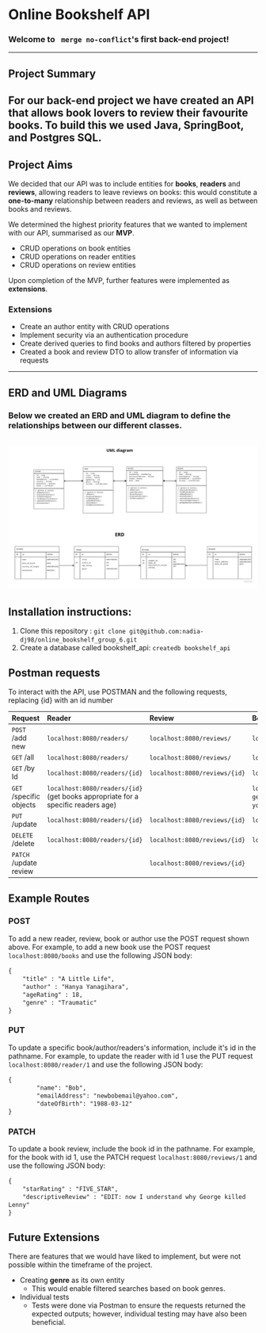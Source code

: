 # Online Bookshelf API


### Welcome to ``` merge no-conflict```'s first back-end project!

---
## Project Summary
For our back-end project we have created an API that allows book lovers to review their favourite books. To build this we used Java, SpringBoot, and Postgres SQL.
---
## Project Aims
We decided that our API was to include entities for **books**, **readers** and **reviews**, allowing readers to leave reviews on books: this would constitute a **one-to-many** relationship between readers and reviews, as well as between books and reviews.

We determined the highest priority features that we wanted to implement with our API, summarised as our **MVP**.

- CRUD operations on book entities
- CRUD operations on reader entities
- CRUD operations on review entities

Upon completion of the MVP, further features were implemented as **extensions**.

### **Extensions**

- Create an author entity with CRUD operations
- Implement security via an authentication procedure
- Create derived queries to find books and authors filtered by properties
- Created a book and review DTO to allow transfer of information via requests
---
## ERD and UML Diagrams
### Below we created an ERD and UML diagram to define the relationships between our different classes.
![Diagram](./Diagrams%20/UML_ERD_Diagrams.jpeg)
---
## Installation instructions:

1. Clone this repository : `git clone git@github.com:nadia-dj98/online_bookshelf_group_6.git `
2. Create a database called bookshelf_api: `createdb bookshelf_api`

## Postman requests
To interact with the API, use POSTMAN and the following requests, replacing {id} with an id number

|  Request      | Reader |  Review    |  Book  |  Author  | 
| :---        |    :----   |          :---- |        :---|        :---|
| `POST` /add new    | `localhost:8080/readers/`   | `localhost:8080/reviews/` | `localhost:8080/books/` |`localhost:8080/authors/` |
| `GET` /all | `localhost:8080/readers/`       | `localhost:8080/reviews/`   | `localhost:8080/books/` |`localhost:8080/authors/` |
| `GET` /by Id | `localhost:8080/readers/{id}`       | `localhost:8080/reviews/{id}`   | `localhost:8080/books/{id}` |`localhost:8080/authors/{id}` |
| `GET` /specific objects| `localhost:8080/readers/{id}`   (get books appropriate for a specific readers age)    |    | `localhost:8080/books/books?genre={what genre of books you want}` |`localhost:8080/authors?author={name of author you are looking for}` |
| `PUT` /update | `localhost:8080/readers/{id}`       | `localhost:8080/reviews/{id}`   | `localhost:8080/books/{id}` |`localhost:8080/authors/{id}` |
| `DELETE` /delete | `localhost:8080/readers/{id}`        | `localhost:8080/reviews/{id}`   | `localhost:8080/books/{id}` |`localhost:8080/authors/` |
| `PATCH` /update review |    | `localhost:8080/reviews/{id}`   | | |

## Example Routes 

### POST
To add a new reader, review, book or author use the POST request shown above. 
For example, to add a new book use the POST request `localhost:8080/books` and use the following JSON body:

```
{
    "title" : "A Little Life",
    "author" : "Hanya Yanagihara",
    "ageRating" : 18,
    "genre" : "Traumatic"
}
```

### PUT
To update a specific book/author/readers's information, include it's id in the pathname.
For example, to update the reader with id 1 use the PUT request `localhost:8080/reader/1` and use the following JSON body:

```
{
        "name": "Bob",
        "emailAddress": "newbobemail@yahoo.com",
        "dateOfBirth": "1988-03-12"
}
```

### PATCH
To update a book review, include the book id in the pathname.
For example, for the book with id 1, use the PATCH request `localhost:8080/reviews/1` and use the following JSON body:

```
{
    "starRating" : "FIVE_STAR",
    "descriptiveReview" : "EDIT: now I understand why George killed Lenny"
}
```

## Future Extensions

There are features that we would have liked to implement, but were not possible within the timeframe of the project.

- Creating **genre** as its own entity
    - This would enable filtered searches based on book genres.
- Individual tests
    - Tests were done via Postman to ensure the requests returned the expected outputs; however, individual testing may have also been beneficial.


 


